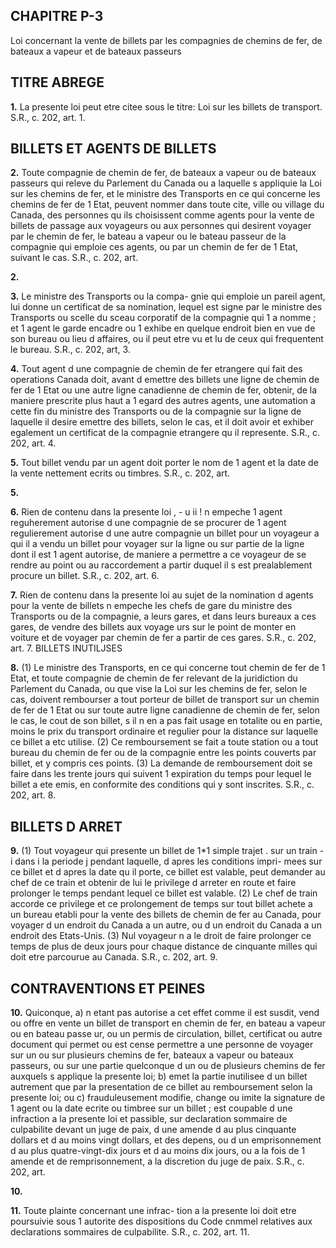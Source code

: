 
## CHAPITRE P-3
Loi concernant la vente de billets par les
compagnies de chemins de fer, de bateaux
a vapeur et de bateaux passeurs

## TITRE ABREGE

**1.** La presente loi peut etre citee sous le
titre: Loi sur les billets de transport. S.R., c.
202, art. 1.

## BILLETS ET AGENTS DE BILLETS

**2.** Toute compagnie de chemin de fer, de
bateaux a vapeur ou de bateaux passeurs qui
releve du Parlement du Canada ou a laquelle
s appliquie la Loi sur les chemins de fer, et le
ministre des Transports en ce qui concerne les
chemins de fer de 1 Etat, peuvent nommer
dans toute cite, ville ou village du Canada,
des personnes qu ils choisissent comme agents
pour la vente de billets de passage aux
voyageurs ou aux personnes qui desirent
voyager par le chemin de fer, le bateau a
vapeur ou le bateau passeur de la compagnie
qui emploie ces agents, ou par un chemin de
fer de 1 Etat, suivant le cas. S.R., c. 202, art.

**2.**

**3.** Le ministre des Transports ou la compa-
gnie qui emploie un pareil agent, lui donne
un certificat de sa nomination, lequel est
signe par le ministre des Transports ou scelle
du sceau corporatif de la compagnie qui 1 a
nomme ; et 1 agent le garde encadre ou
1 exhibe en quelque endroit bien en vue de
son bureau ou lieu d affaires, ou il peut etre
vu et lu de ceux qui frequentent le bureau.
S.R., c. 202, art, 3.

**4.** Tout agent d une compagnie de chemin
de fer etrangere qui fait des operations
Canada doit, avant d emettre des billets
une ligne de chemin de fer de 1 Etat ou
une autre ligne canadienne de chemin de fer,
obtenir, de la maniere prescrite plus haut a
1 egard des autres agents, une automation a
cette fin du ministre des Transports ou de la
compagnie sur la ligne de laquelle il desire
emettre des billets, selon le cas, et il doit avoir
et exhiber egalement un certificat de la
compagnie etrangere qu il represente. S.R., c.
202, art. 4.

**5.** Tout billet vendu par un agent doit
porter le nom de 1 agent et la date de la vente
nettement ecrits ou timbres. S.R., c. 202, art.

**5.**

**6.** Rien de contenu dans la presente loi
, - u ii !
n empeche 1 agent reguherement autorise
d une compagnie de se procurer de 1 agent
regulierement autorise d une autre compagnie
un billet pour un voyageur a qui il a vendu
un billet pour voyager sur la ligne ou sur
partie de la ligne dont il est 1 agent autorise,
de maniere a permettre a ce voyageur de se
rendre au point ou au raccordement a partir
duquel il s est prealablement procure un billet.
S.R., c. 202, art. 6.

**7.** Rien de contenu dans la presente loi au
sujet de la nomination d agents pour la vente
de billets n empeche les chefs de gare du
ministre des Transports ou de la compagnie,
a leurs gares, et dans leurs bureaux a ces
gares, de vendre des billets aux voyage urs sur
le point de monter en voiture et de voyager
par chemin de fer a partir de ces gares. S.R.,
c. 202, art. 7.
BILLETS INUTILJSES

**8.** (1) Le ministre des Transports, en ce qui
concerne tout chemin de fer de 1 Etat, et toute
compagnie de chemin de fer relevant de la
juridiction du Parlement du Canada, ou que
vise la Loi sur les chemins de fer, selon le cas,
doivent rembourser a tout porteur de billet
de transport sur un chemin de fer de 1 Etat
ou sur toute autre ligne canadienne de chemin
de fer, selon le cas, le cout de son billet, s il
n en a pas fait usage en totalite ou en partie,
moins le prix du transport ordinaire et regulier
pour la distance sur laquelle ce billet a etc
utilise.
(2) Ce remboursement se fait a toute station
ou a tout bureau du chemin de fer ou de la
compagnie entre les points couverts par
billet, et y compris ces points.
(3) La demande de remboursement doit se
faire dans les trente jours qui suivent
1 expiration du temps pour lequel le billet a
ete emis, en conformite des conditions qui y
sont inscrites. S.R., c. 202, art. 8.

## BILLETS D ARRET

**9.** (1) Tout voyageur qui presente un billet
de 1*1 simple trajet . sur un train -i dans i la periode j
pendant laquelle, d apres les conditions impri-
mees sur ce billet et d apres la date qu il
porte, ce billet est valable, peut demander au
chef de ce train et obtenir de lui le privilege
d arreter en route et faire prolonger le temps
pendant lequel ce billet est valable.
(2) Le chef de train accorde ce privilege et
ce prolongement de temps sur tout billet
achete a un bureau etabli pour la vente des
billets de chemin de fer au Canada, pour
voyager d un endroit du Canada a un autre,
ou d un endroit du Canada a un endroit des
Etats-Unis.
(3) Nul voyageur n a le droit de faire
prolonger ce temps de plus de deux jours pour
chaque distance de cinquante milles qui doit
etre parcourue au Canada. S.R., c. 202, art. 9.

## CONTRAVENTIONS ET PEINES

**10.** Quiconque,
a) n etant pas autorise a cet effet comme il
est susdit, vend ou offre en vente un billet
de transport en chemin de fer, en bateau a
vapeur ou en bateau passe ur, ou un permis
de circulation, billet, certificat ou autre
document qui permet ou est cense permettre
a une personne de voyager sur un ou sur
plusieurs chemins de fer, bateaux a vapeur
ou bateaux passeurs, ou sur une partie
quelconque d un ou de plusieurs chemins
de fer auxquels s applique la presente loi;
b) emet la partie inutilisee d un billet
autrement que par la presentation de ce
billet au remboursement selon la presente
loi; ou
c) frauduleusement modifie, change ou
imite la signature de 1 agent ou la date
ecrite ou timbree sur un billet ;
est coupable d une infraction a la presente loi
et passible, sur declaration sommaire de
culpabilite devant un juge de paix, d une
amende d au plus cinquante dollars et d au
moins vingt dollars, et des depens, ou d un
emprisonnement d au plus quatre-vingt-dix
jours et d au moins dix jours, ou a la fois de
1 amende et de remprisonnement, a la
discretion du juge de paix. S.R., c. 202, art.

**10.**

**11.** Toute plainte concernant une infrac-
tion a la presente loi doit etre poursuivie sous
1 autorite des dispositions du Code cnmmel
relatives aux declarations sommaires de
culpabilite. S.R., c. 202, art. 11.

